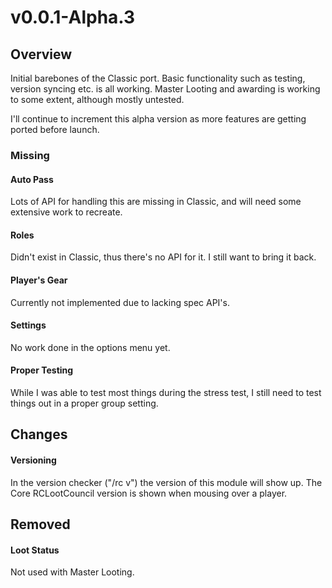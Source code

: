 # v0.0.1-Alpha.3

## Overview
Initial barebones of the Classic port. Basic functionality such as testing, version syncing etc. is all working. Master Looting and awarding is working to some extent, although mostly untested.

I'll continue to increment this alpha version as more features are getting ported before launch.

### Missing

#### Auto Pass
Lots of API for handling this are missing in Classic, and will need some extensive work to recreate.

#### Roles
Didn't exist in Classic, thus there's no API for it. I still want to bring it back.

#### Player's Gear
Currently not implemented due to lacking spec API's.

#### Settings
No work done in the options menu yet.

#### Proper Testing
While I was able to test most things during the stress test, I still need to test things out in a proper group setting.


## Changes
#### Versioning
In the version checker ("/rc v") the version of this module will show up. The Core RCLootCouncil version is shown when mousing over a player.


## Removed
#### Loot Status
Not used with Master Looting.
